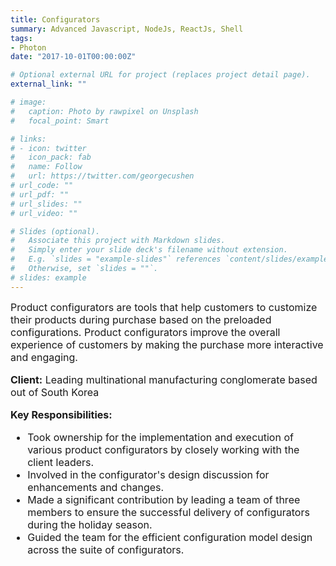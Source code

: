 ```yaml
---
title: Configurators
summary: Advanced Javascript, NodeJs, ReactJs, Shell
tags:
- Photon
date: "2017-10-01T00:00:00Z"

# Optional external URL for project (replaces project detail page).
external_link: ""

# image:
#   caption: Photo by rawpixel on Unsplash
#   focal_point: Smart

# links:
# - icon: twitter
#   icon_pack: fab
#   name: Follow
#   url: https://twitter.com/georgecushen
# url_code: ""
# url_pdf: ""
# url_slides: ""
# url_video: ""

# Slides (optional).
#   Associate this project with Markdown slides.
#   Simply enter your slide deck's filename without extension.
#   E.g. `slides = "example-slides"` references `content/slides/example-slides.md`.
#   Otherwise, set `slides = ""`.
# slides: example
---
```


<div style="font-size: 1rem !important;">
Product configurators are tools that help customers to customize their products during purchase based on the preloaded configurations. Product configurators improve the overall experience of customers by making the purchase more interactive and engaging.

**Client:** Leading multinational manufacturing conglomerate based out of South Korea

**Key Responsibilities:**

- Took ownership for the implementation and execution of various product configurators by closely working with the client leaders.
- Involved in the configurator's design discussion for enhancements and changes.
- Made a significant contribution by leading a team of three members to ensure the successful delivery of configurators during the holiday season.
- Guided the team for the efficient configuration model design across the suite of configurators.
</div>
